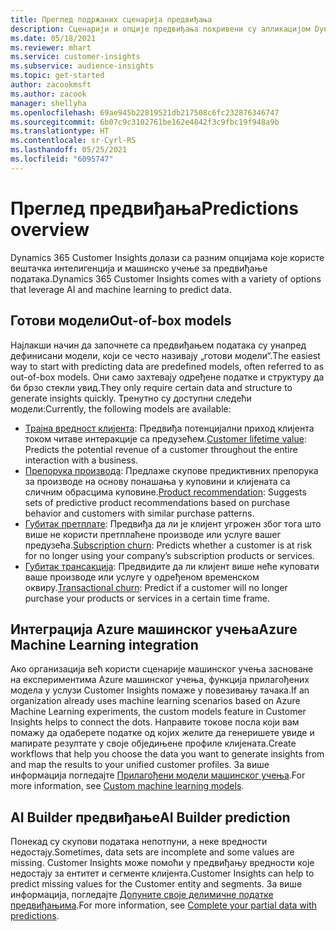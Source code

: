 ```yaml
---
title: Преглед подржаних сценарија предвиђања
description: Сценарији и опције предвиђања покривени су апликацијом Dynamics 365 Customer Insights.
ms.date: 05/18/2021
ms.reviewer: mhart
ms.service: customer-insights
ms.subservice: audience-insights
ms.topic: get-started
author: zacookmsft
ms.author: zacook
manager: shellyha
ms.openlocfilehash: 69ae945b22819521db217508c6fc232876346747
ms.sourcegitcommit: 6b07c9c3102761be162e4842f3c9fbc19f948a9b
ms.translationtype: HT
ms.contentlocale: sr-Cyrl-RS
ms.lasthandoff: 05/25/2021
ms.locfileid: "6095747"
---
```

# <a name="predictions-overview"></a><span data-ttu-id="9d4a9-103">Преглед предвиђања</span><span class="sxs-lookup"><span data-stu-id="9d4a9-103">Predictions overview</span></span>

<span data-ttu-id="9d4a9-104">Dynamics 365 Customer Insights долази са разним опцијама које користе вештачка интелигенција и машинско учење за предвиђање података.</span><span class="sxs-lookup"><span data-stu-id="9d4a9-104">Dynamics 365 Customer Insights comes with a variety of options that leverage AI and machine learning to predict data.</span></span> 

## <a name="out-of-box-models"></a><span data-ttu-id="9d4a9-105">Готови модели</span><span class="sxs-lookup"><span data-stu-id="9d4a9-105">Out-of-box models</span></span>

<span data-ttu-id="9d4a9-106">Најлакши начин да започнете са предвиђањем података су унапред дефинисани модели, који се често називају „готови модели“.</span><span class="sxs-lookup"><span data-stu-id="9d4a9-106">The easiest way to start with predicting data are predefined models, often referred to as out-of-box models.</span></span> <span data-ttu-id="9d4a9-107">Они само захтевају одређене податке и структуру да би брзо стекли увид.</span><span class="sxs-lookup"><span data-stu-id="9d4a9-107">They only require certain data and structure to generate insights quickly.</span></span> <span data-ttu-id="9d4a9-108">Тренутно су доступни следећи модели:</span><span class="sxs-lookup"><span data-stu-id="9d4a9-108">Currently, the following models are available:</span></span> 
- <span data-ttu-id="9d4a9-109">[Трајна вредност клијента](predict-customer-lifetime-value.md): Предвиђа потенцијални приход клијента током читаве интеракције са предузећем.</span><span class="sxs-lookup"><span data-stu-id="9d4a9-109">[Customer lifetime value](predict-customer-lifetime-value.md): Predicts the potential revenue of a customer throughout the entire interaction with a business.</span></span> 
- <span data-ttu-id="9d4a9-110">[Препорука производа](predict-product-recommendation.md): Предлаже скупове предиктивних препорука за производе на основу понашања у куповини и клијената са сличним обрасцима куповине.</span><span class="sxs-lookup"><span data-stu-id="9d4a9-110">[Product recommendation](predict-product-recommendation.md): Suggests sets of predictive product recommendations based on purchase behavior and customers with similar purchase patterns.</span></span>
- <span data-ttu-id="9d4a9-111">[Губитак претплате](predict-subscription-churn.md): Предвиђа да ли је клијент угрожен због тога што више не користи претплаћене производе или услуге вашег предузећа.</span><span class="sxs-lookup"><span data-stu-id="9d4a9-111">[Subscription churn](predict-subscription-churn.md): Predicts whether a customer is at risk for no longer using your company’s subscription products or services.</span></span>
- <span data-ttu-id="9d4a9-112">[Губитак трансакција](predict-transactional-churn.md): Предвидите да ли клијент више неће куповати ваше производе или услуге у одређеном временском оквиру.</span><span class="sxs-lookup"><span data-stu-id="9d4a9-112">[Transactional churn](predict-transactional-churn.md): Predict if a customer will no longer purchase your products or services in a certain time frame.</span></span>

## <a name="azure-machine-learning-integration"></a><span data-ttu-id="9d4a9-113">Интеграција Azure машинског учења</span><span class="sxs-lookup"><span data-stu-id="9d4a9-113">Azure Machine Learning integration</span></span>

<span data-ttu-id="9d4a9-114">Ако организација већ користи сценарије машинског учења засноване на експериментима Azure машинског учења, функција прилагођених модела у услузи Customer Insights помаже у повезивању тачака.</span><span class="sxs-lookup"><span data-stu-id="9d4a9-114">If an organization already uses machine learning scenarios based on Azure Machine Learning experiments, the custom models feature in Customer Insights helps to connect the dots.</span></span> <span data-ttu-id="9d4a9-115">Направите токове посла који вам помажу да одаберете податке од којих желите да генеришете увиде и мапирате резултате у своје обједињене профиле клијената.</span><span class="sxs-lookup"><span data-stu-id="9d4a9-115">Create workflows that help you choose the data you want to generate insights from and map the results to your unified customer profiles.</span></span> <span data-ttu-id="9d4a9-116">За више информација погледајте [Прилагођени модели машинског учења](custom-models.md).</span><span class="sxs-lookup"><span data-stu-id="9d4a9-116">For more information, see [Custom machine learning models](custom-models.md).</span></span>

## <a name="ai-builder-prediction"></a><span data-ttu-id="9d4a9-117">AI Builder предвиђање</span><span class="sxs-lookup"><span data-stu-id="9d4a9-117">AI Builder prediction</span></span>

<span data-ttu-id="9d4a9-118">Понекад су скупови података непотпуни, а неке вредности недостају.</span><span class="sxs-lookup"><span data-stu-id="9d4a9-118">Sometimes, data sets are incomplete and some values are missing.</span></span> <span data-ttu-id="9d4a9-119">Customer Insights може помоћи у предвиђању вредности које недостају за ентитет и сегменте клијента.</span><span class="sxs-lookup"><span data-stu-id="9d4a9-119">Customer Insights can help to predict missing values for the Customer entity and segments.</span></span> <span data-ttu-id="9d4a9-120">За више информација, погледајте [Допуните своје делимичне податке предвиђањима](predictions.md).</span><span class="sxs-lookup"><span data-stu-id="9d4a9-120">For more information, see [Complete your partial data with predictions](predictions.md).</span></span>
